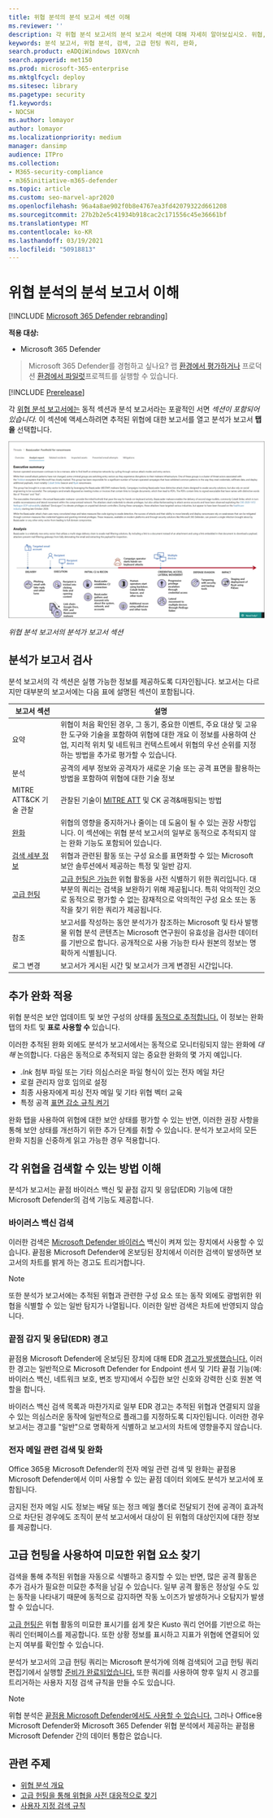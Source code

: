 ```yaml
---
title: 위협 분석의 분석 보고서 섹션 이해
ms.reviewer: ''
description: 각 위협 분석 보고서의 분석 보고서 섹션에 대해 자세히 알아보십시오. 위협, 완화, 탐지, 고급 헌팅 쿼리에 대한 정보를 제공하는 방법을 이해합니다.
keywords: 분석 보고서, 위협 분석, 검색, 고급 헌팅 쿼리, 완화,
search.product: eADQiWindows 10XVcnh
search.appverid: met150
ms.prod: microsoft-365-enterprise
ms.mktglfcycl: deploy
ms.sitesec: library
ms.pagetype: security
f1.keywords:
- NOCSH
ms.author: lomayor
author: lomayor
ms.localizationpriority: medium
manager: dansimp
audience: ITPro
ms.collection:
- M365-security-compliance
- m365initiative-m365-defender
ms.topic: article
ms.custom: seo-marvel-apr2020
ms.openlocfilehash: 96a4a8ae902f0b8e4767ea3fd42079322d661208
ms.sourcegitcommit: 27b2b2e5c41934b918cac2c171556c45e36661bf
ms.translationtype: MT
ms.contentlocale: ko-KR
ms.lasthandoff: 03/19/2021
ms.locfileid: "50918813"
---
```

# <a name="understand-the-analyst-report-in-threat-analytics"></a>위협 분석의 분석 보고서 이해

[!INCLUDE [Microsoft 365 Defender rebranding](../includes/microsoft-defender.md)]

**적용 대상:**
- Microsoft 365 Defender

> Microsoft 365 Defender를 경험하고 싶나요? 랩 [환경에서 평가하거나](./mtp-evaluation.md?ocid=cx-docs-MTPtriallab) 프로덕션 [환경에서 파일럿](./mtp-pilot.md?ocid=cx-evalpilot)프로젝트를 실행할 수 있습니다.
>

[!INCLUDE [Prerelease](../includes/prerelease.md)]

각 [위협 분석 보고서에는](threat-analytics.md) 동적 섹션과 분석 보고서라는 포괄적인 서면 _섹션이 포함되어 있습니다._ 이 섹션에 액세스하려면 추적된 위협에 대한 보고서를 열고 분석가 보고서 **탭을** 선택합니다.

![위협 분석 보고서의 분석 보고서 섹션 이미지](../../media/threat-analytics/ta_analystreport_mtp.png)

_위협 분석 보고서의 분석가 보고서 섹션_

## <a name="scan-the-analyst-report"></a>분석가 보고서 검사 
분석 보고서의 각 섹션은 실행 가능한 정보를 제공하도록 디자인됩니다. 보고서는 다르지만 대부분의 보고서에는 다음 표에 설명된 섹션이 포함됩니다.

| 보고서 섹션 | 설명 |
|--|--|
| 요약 | 위협이 처음 확인된 경우, 그 동기, 중요한 이벤트, 주요 대상 및 고유한 도구와 기술을 포함하여 위협에 대한 개요 이 정보를 사용하여 산업, 지리적 위치 및 네트워크 컨텍스트에서 위협의 우선 순위를 지정하는 방법을 추가로 평가할 수 있습니다. |
| 분석 | 공격의 세부 정보와 공격자가 새로운 기술 또는 공격 표면을 활용하는 방법을 포함하여 위협에 대한 기술 정보 | 
| MITRE ATT&CK 기술 관찰 | 관찰된 기술이 [MITRE ATT](https://attack.mitre.org/) 및 CK 공격&매핑되는 방법 | 
| [완화](#apply-additional-mitigations) | 위협의 영향을 중지하거나 줄이는 데 도움이 될 수 있는 권장 사항입니다. 이 섹션에는 위협 분석 보고서의 일부로 동적으로 추적되지 않는 완화 기능도 포함되어 있습니다. |
| [검색 세부 정보](#understand-how-each-threat-can-be-detected) | 위협과 관련된 활동 또는 구성 요소를 표면화할 수 있는 Microsoft 보안 솔루션에서 제공하는 특정 및 일반 감지. | 
| [고급 헌팅](#find-subtle-threat-artifacts-using-advanced-hunting) | [고급 헌팅은 가능한](advanced-hunting-overview.md) 위협 활동을 사전 식별하기 위한 쿼리입니다. 대부분의 쿼리는 검색을 보완하기 위해 제공됩니다. 특히 악의적인 것으로 동적으로 평가할 수 없는 잠재적으로 악의적인 구성 요소 또는 동작을 찾기 위한 쿼리가 제공됩니다. | 
| 참조 | 보고서를 작성하는 동안 분석가가 참조하는 Microsoft 및 타사 발행물 위협 분석 콘텐츠는 Microsoft 연구원이 유효성을 검사한 데이터를 기반으로 합니다. 공개적으로 사용 가능한 타사 원본의 정보는 명확하게 식별됩니다. | 
| 로그 변경 | 보고서가 게시된 시간 및 보고서가 크게 변경된 시간입니다. |

## <a name="apply-additional-mitigations"></a>추가 완화 적용
위협 분석은 보안 업데이트 및 보안 구성의 상태를 [동적으로 추적합니다.](threat-analytics.md#mitigations-review-list-of-mitigations-and-the-status-of-your-devices) 이 정보는 완화 탭의 차트 및 **표로 사용할 수** 있습니다.

이러한 추적된 완화 외에도 분석가 보고서에서는 동적으로 모니터링되지 않는 완화에 _대해_ 논의합니다. 다음은 동적으로 추적되지 않는 중요한 완화의 몇 가지 예입니다.

- _.lnk_ 첨부 파일 또는 기타 의심스러운 파일 형식이 있는 전자 메일 차단
- 로컬 관리자 암호 임의로 설정
- 최종 사용자에게 피싱 전자 메일 및 기타 위협 벡터 교육
- 특정 공격 [표면 감소 규칙 켜기](/windows/security/threat-protection/microsoft-defender-atp/attack-surface-reduction)

완화 탭을  사용하여 위협에 대한 보안 상태를 평가할 수 있는 반면, 이러한 권장 사항을 통해 보안 상태를 개선하기 위한 추가 단계를 취할 수 있습니다. 분석가 보고서의 모든 완화 지침을 신중하게 읽고 가능한 경우 적용합니다.

## <a name="understand-how-each-threat-can-be-detected"></a>각 위협을 검색할 수 있는 방법 이해
분석가 보고서는 끝점 바이러스 백신 및 끝점  감지 및 응답(EDR) 기능에 대한 Microsoft Defender의 검색 기능도 제공합니다.

### <a name="antivirus-detections"></a>바이러스 백신 검색
이러한 검색은 [Microsoft Defender 바이러스](/windows/security/threat-protection/microsoft-defender-antivirus/microsoft-defender-antivirus-in-windows-10) 백신이 켜져 있는 장치에서 사용할 수 있습니다. 끝점용 Microsoft Defender에 온보딩된 장치에서 이러한 검색이 발생하면 보고서의 차트를 밝게 하는 경고도 트리거합니다.

>[!NOTE]
>또한 분석가 보고서에는 추적된 위협과 관련한 구성 요소 또는 동작 외에도 광범위한 위협을 식별할 수 있는 일반 탐지가 나열됩니다.  이러한 일반 검색은 차트에 반영되지 않습니다.

### <a name="endpoint-detection-and-response-edr-alerts"></a>끝점 감지 및 응답(EDR) 경고
끝점용 Microsoft Defender에 온보딩된 장치에 대해 EDR [경고가 발생했습니다.](/windows/security/threat-protection/microsoft-defender-atp/onboard-configure) 이러한 경고는 일반적으로 Microsoft Defender for Endpoint 센서 및 기타 끝점 기능(예: 바이러스 백신, 네트워크 보호, 변조 방지)에서 수집한 보안 신호와 강력한 신호 원본 역할을 합니다.

바이러스 백신 검색 목록과 마찬가지로 일부 EDR 경고는 추적된 위협과 연결되지 않을 수 있는 의심스러운 동작에 일반적으로 플래그를 지정하도록 디자인됩니다. 이러한 경우 보고서는 경고를 "일반"으로 명확하게 식별하고 보고서의 차트에 영향을주지 않습니다.

### <a name="email-related-detections-and-mitigations"></a>전자 메일 관련 검색 및 완화
Office 365용 Microsoft Defender의 전자 메일 관련 검색 및 완화는 끝점용 Microsoft Defender에서 이미 사용할 수 있는 끝점 데이터 외에도 분석가 보고서에 포함됩니다. 

금지된 전자 메일 시도 정보는 배달 또는 정크 메일 폴더로 전달되기 전에 공격이 효과적으로 차단된 경우에도 조직이 분석 보고서에서 대상이 된 위협의 대상인지에 대한 정보를 제공합니다.

## <a name="find-subtle-threat-artifacts-using-advanced-hunting"></a>고급 헌팅을 사용하여 미묘한 위협 요소 찾기
검색을 통해 추적된 위협을 자동으로 식별하고 중지할 수 있는 반면, 많은 공격 활동은 추가 검사가 필요한 미묘한 추적을 남길 수 있습니다. 일부 공격 활동은 정상일 수도 있는 동작을 나타내기 때문에 동적으로 감지하면 작동 노이즈가 발생하거나 오탐지가 발생할 수 있습니다.

[고급 헌팅은](advanced-hunting-overview.md) 위협 활동의 미묘한 표시기를 쉽게 찾은 Kusto 쿼리 언어를 기반으로 하는 쿼리 인터페이스를 제공합니다. 또한 상황 정보를 표시하고 지표가 위협에 연결되어 있는지 여부를 확인할 수 있습니다.

분석가 보고서의 고급 헌팅 쿼리는 Microsoft 분석가에 의해 검색되어 고급 헌팅 쿼리 편집기에서 실행할 [준비가 완료되었습니다.](https://security.microsoft.com/advanced-hunting) 또한 쿼리를 사용하여 향후 [](custom-detection-rules.md) 일치 시 경고를 트리거하는 사용자 지정 검색 규칙을 만들 수도 있습니다.


>[!NOTE]
> 위협 분석은 [끝점용 Microsoft Defender에서도 사용할 수 있습니다.](/windows/security/threat-protection/microsoft-defender-atp/threat-analytics) 그러나 Office용 Microsoft Defender와 Microsoft 365 Defender 위협 분석에서 제공하는 끝점용 Microsoft Defender 간의 데이터 통합은 없습니다.


## <a name="related-topics"></a>관련 주제
- [위협 분석 개요](threat-analytics.md)
- [고급 헌팅을 통해 위협을 사전 대응적으로 찾기](advanced-hunting-overview.md) 
- [사용자 지정 검색 규칙](custom-detection-rules.md)